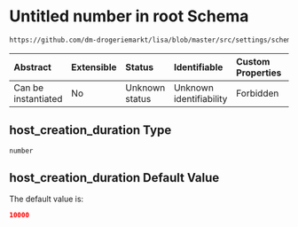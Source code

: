 # Untitled number in root Schema

```txt
https://github.com/dm-drogeriemarkt/lisa/blob/master/src/settings/schema.json#/properties/form_settings/properties/host_creation_duration
```



| Abstract            | Extensible | Status         | Identifiable            | Custom Properties | Additional Properties | Access Restrictions | Defined In                                                                              |
| :------------------ | :--------- | :------------- | :---------------------- | :---------------- | :-------------------- | :------------------ | :-------------------------------------------------------------------------------------- |
| Can be instantiated | No         | Unknown status | Unknown identifiability | Forbidden         | Allowed               | none                | [settings.schema.json*](../../src/settings/settings.schema.json "open original schema") |

## host_creation_duration Type

`number`

## host_creation_duration Default Value

The default value is:

```json
10000
```
